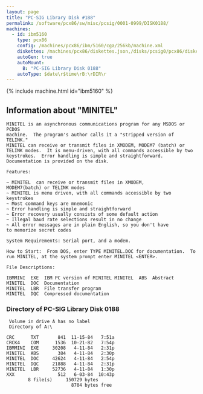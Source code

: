 ```yaml
---
layout: page
title: "PC-SIG Library Disk #188"
permalink: /software/pcx86/sw/misc/pcsig/0001-0999/DISK0188/
machines:
  - id: ibm5160
    type: pcx86
    config: /machines/pcx86/ibm/5160/cga/256kb/machine.xml
    diskettes: /machines/pcx86/diskettes.json,/disks/pcsig0/pcx86/diskettes.json
    autoGen: true
    autoMount:
      B: "PC-SIG Library Disk 0188"
    autoType: $date\r$time\rB:\rDIR\r
---
```


{% include machine.html id="ibm5160" %}

## Information about "MINITEL"

    MINITEL is an asynchronous communications program for any MSDOS or PCDOS
    machine.  The program's author calls it a "stripped version of TELINK."
    MINITEL can receive or transmit files in XMODEM, MODEM7 (batch) or
    TELINK modes.  It is menu-driven, with all commands accessible by two
    keystrokes.  Error handling is simple and straightforward.
    Documentation is provided on the disk.
    
    Features:
    
    ~ MINITEL  can receive or transmit files in XMODEM,
    MODEM7(batch) or TELINK modes
    ~ MINITEL is menu driven, with all commands accessible by two
    keystrokes
    ~ Most command keys are mnemonic
    ~ Error handling is simple and straightforward
    ~ Error recovery usually consists of some default action
    ~ Illegal baud rate selections result in no change
    ~ All error messages are in plain English, so you don't have
    to memorize secret codes
    
    System Requirements: Serial port, and a modem.
    
    How to Start:  From DOS, enter TYPE MINITEL.DOC for documentation.  To
    run MINITEL, at the system prompt enter MINITEL <ENTER>.
    
    File Descriptions:
    
    IBMMINI  EXE  IBM PC version of MINITEL MINITEL  ABS  Abstract
    MINITEL  DOC  Documentation
    MINITEL  LBR  File transfer program
    MINITEL  DQC  Compressed documentation

### Directory of PC-SIG Library Disk 0188

     Volume in drive A has no label
     Directory of A:\

    CRC      TXT       841  11-15-84   7:51a
    CRCK4    COM      1536  10-21-82   7:54p
    IBMMINI  EXE     30208   4-11-84   2:31p
    MINITEL  ABS       384   4-11-84   2:30p
    MINITEL  DOC     42624   4-11-84   2:54p
    MINITEL  DQC     21888   4-11-84   2:31p
    MINITEL  LBR     52736   4-11-84   1:30p
    XXX                512   6-03-84  10:43p
            8 file(s)     150729 bytes
                            8704 bytes free

